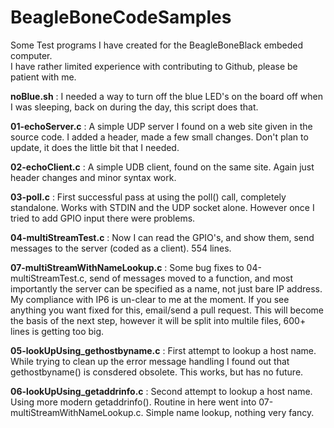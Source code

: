 # BeagleBoneCodeSamples
Some Test programs I have created for the BeagleBoneBlack embeded computer.  
I have rather limited experience with contributing to Github, please be patient with me.

**noBlue.sh** : I needed a way to turn off the blue LED's on the board off when I was sleeping, back on during the day, this script does that.

**01-echoServer.c** : A simple UDP server I found on a web site given in the source code.  I added a header, made a few small changes.  Don't plan to update, it does the little bit that I needed.

**02-echoClient.c** : A simple UDB client, found on the same site.  Again just header changes and minor syntax work.

**03-poll.c** : First successful pass at using the poll() call, completely standalone. Works with STDIN and the UDP socket alone.  However once I tried to add GPIO input there were problems.

**04-multiStreamTest.c** : Now I can read the GPIO's, and show them, send messages to the server (coded as a client).  554 lines.

**07-multiStreamWithNameLookup.c** : Some bug fixes to 04-multiStreamTest.c, send of messages moved to a function, and most importantly the server can be specified as a name, not just bare IP address.  My compliance with IP6 is un-clear to me at the moment.  If you see anything you want fixed for this, email/send a pull request.  This will become the basis of the next step, however it will be split into multile files, 600+ lines is getting too big.

**05-lookUpUsing_gethostbyname.c** : First attempt to lookup a host name.  While trying to clean up the error message handling I found out that gethostbyname() is consdered obsolete.  This works, but has no future.

**06-lookUpUsing_getaddrinfo.c** : Second attempt to lookup a host name.  Using more modern getaddrinfo().  Routine in here went into 07-multiStreamWithNameLookup.c.  Simple name lookup, nothing very fancy.

